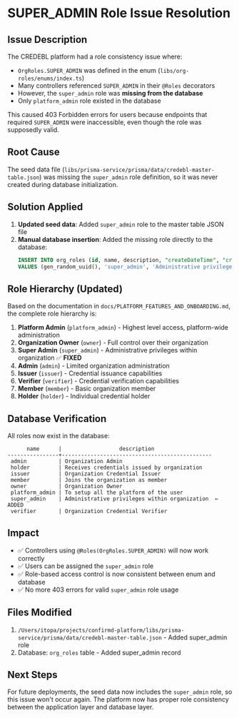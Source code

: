 # SUPER_ADMIN Role Issue Resolution

## Issue Description

The CREDEBL platform had a role consistency issue where:

- `OrgRoles.SUPER_ADMIN` was defined in the enum (`libs/org-roles/enums/index.ts`)
- Many controllers referenced `SUPER_ADMIN` in their `@Roles` decorators
- However, the `super_admin` role was **missing from the database**
- Only `platform_admin` role existed in the database

This caused 403 Forbidden errors for users because endpoints that required `SUPER_ADMIN` were inaccessible, even though the role was supposedly valid.

## Root Cause

The seed data file (`libs/prisma-service/prisma/data/credebl-master-table.json`) was missing the `super_admin` role definition, so it was never created during database initialization.

## Solution Applied

1. **Updated seed data**: Added `super_admin` role to the master table JSON file
2. **Manual database insertion**: Added the missing role directly to the database:
   ```sql
   INSERT INTO org_roles (id, name, description, "createDateTime", "createdBy", "lastChangedDateTime", "lastChangedBy")
   VALUES (gen_random_uuid(), 'super_admin', 'Administrative privileges within organization', NOW(), 1, NOW(), 1);
   ```

## Role Hierarchy (Updated)

Based on the documentation in `docs/PLATFORM_FEATURES_AND_ONBOARDING.md`, the complete role hierarchy is:

1. **Platform Admin** (`platform_admin`) - Highest level access, platform-wide administration
2. **Organization Owner** (`owner`) - Full control over their organization
3. **Super Admin** (`super_admin`) - Administrative privileges within organization ✅ **FIXED**
4. **Admin** (`admin`) - Limited organization administration
5. **Issuer** (`issuer`) - Credential issuance capabilities
6. **Verifier** (`verifier`) - Credential verification capabilities
7. **Member** (`member`) - Basic organization member
8. **Holder** (`holder`) - Individual credential holder

## Database Verification

All roles now exist in the database:

```
      name      |                  description
----------------+-----------------------------------------------
 admin          | Organization Admin
 holder         | Receives credentials issued by organization
 issuer         | Organization Credential Issuer
 member         | Joins the organization as member
 owner          | Organization Owner
 platform_admin | To setup all the platform of the user
 super_admin    | Administrative privileges within organization  ← ADDED
 verifier       | Organization Credential Verifier
```

## Impact

- ✅ Controllers using `@Roles(OrgRoles.SUPER_ADMIN)` will now work correctly
- ✅ Users can be assigned the `super_admin` role
- ✅ Role-based access control is now consistent between enum and database
- ✅ No more 403 errors for valid `super_admin` role usage

## Files Modified

1. `/Users/itopa/projects/confirmd-platform/libs/prisma-service/prisma/data/credebl-master-table.json` - Added super_admin role
2. Database: `org_roles` table - Added super_admin record

## Next Steps

For future deployments, the seed data now includes the `super_admin` role, so this issue won't occur again. The platform now has proper role consistency between the application layer and database layer.
